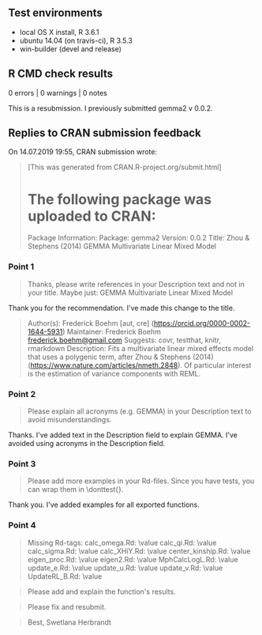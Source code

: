 ## Test environments
* local OS X install, R 3.6.1
* ubuntu 14.04 (on travis-ci), R 3.5.3
* win-builder (devel and release)

## R CMD check results

0 errors | 0 warnings | 0 notes

This is a resubmission. I previously submitted gemma2 v 0.0.2. 

## Replies to CRAN submission feedback

On 14.07.2019 19:55, CRAN submission wrote:
> [This was generated from CRAN.R-project.org/submit.html]
> 
> The following package was uploaded to CRAN:
> ===========================================
> 
> Package Information:
> Package: gemma2
> Version: 0.0.2
> Title: Zhou & Stephens (2014) GEMMA Multivariate Linear Mixed Model


### Point 1

> Thanks, please write references in your Description text and not in your 
> title. Maybe just:
> GEMMA Multivariate Linear Mixed Model

Thank you for the recommendation. I've made this change to the title.

> Author(s): Frederick Boehm [aut, cre]
>    (<https://orcid.org/0000-0002-1644-5931>)
> Maintainer: Frederick Boehm <frederick.boehm@gmail.com>
> Suggests: covr, testthat, knitr, rmarkdown
> Description: Fits a multivariate linear mixed effects model that uses a
>    polygenic term, after Zhou & Stephens (2014)
>    (<https://www.nature.com/articles/nmeth.2848>). Of particular
>    interest is the estimation of variance components with REML.


### Point 2

> Please explain all acronyms (e.g. GEMMA) in your Description text to 
avoid misunderstandings.

Thanks. I've added text in the Description field to explain GEMMA. I've avoided using acronyms in the Description field.


### Point 3

> Please add more examples in your Rd-files. Since you have tests, you can 
> wrap them in \donttest{}.

Thank you. I've added examples for all exported functions.

### Point 4

> Missing Rd-tags:
  calc_omega.Rd: \value
  calc_qi.Rd: \value
  calc_sigma.Rd: \value
  calc_XHiY.Rd: \value
  center_kinship.Rd: \value
  eigen_proc.Rd: \value
  eigen2.Rd: \value
  MphCalcLogL.Rd: \value
  update_e.Rd: \value
  update_u.Rd: \value
  update_v.Rd: \value
  UpdateRL_B.Rd: \value

> Please add and explain the function's results.

> Please fix and resubmit.

> Best,
> Swetlana Herbrandt

